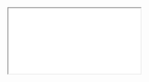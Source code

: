 <iframe src="[http://htmlpreview.github.com/?https://github.com/Username/Repo/blob/master/sample.html](https://htmlpreview.github.io/?https://github.com/withvoid-cap/withvoid-ctf-writeup/blob/main/ctf%E9%9D%B6%E5%9C%BA/buuctf/crypto%E7%AC%AC%E4%B8%80%E9%83%A8%E5%88%86/writeup.html)https://htmlpreview.github.io/?https://github.com/withvoid-cap/withvoid-ctf-writeup/blob/main/ctf%E9%9D%B6%E5%9C%BA/buuctf/crypto%E7%AC%AC%E4%B8%80%E9%83%A8%E5%88%86/writeup.html"></iframe>
